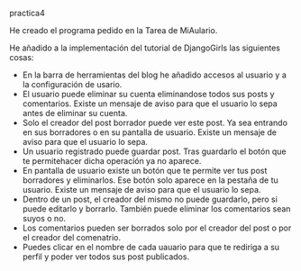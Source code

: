 practica4

He creado el programa pedido en la Tarea de MiAulario.

He añadido a la implementación del tutorial de DjangoGirls las siguientes cosas:
  - En la barra de herramientas del blog he añadido accesos al usuario y a la configuración de usario.
  - El usuario puede eliminar su cuenta eliminandose todos sus posts y comentarios. Existe un mensaje de aviso para que el usuario lo sepa antes de eliminar su cuenta.
  - Solo el creador del post borrador puede ver este post. Ya sea entrando en sus borradores o en su pantalla de usuario. Existe un mensaje de aviso para que el usuario lo sepa.
  - Un usuario registrado puede guardar post. Tras guardarlo el botón que te permitehacer dicha operación ya no aparece.
  - En pantalla de usuario existe un botón que te permite ver tus post borradores y eliminarlos. Ese botón solo aparece en la pestaña de tu usuario. Existe un mensaje de aviso para que el usuario lo sepa.
  - Dentro de un post, el creador del mismo no puede guardarlo, pero si puede editarlo y borrarlo. También puede eliminar los comentarios sean suyos o no.
  - Los comentarios pueden ser borrados solo por el creador del post o por el creador del comenatrio.
  - Puedes clicar en el nombre de cada uauario para que te rediriga a su perfil y poder ver todos sus post publicados.
